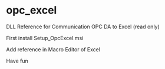 # opc_excel
DLL Reference for Communication OPC DA to Excel (read only)

First install Setup_OpcExcel.msi

Add reference in Macro Editor of Excel

Have fun

